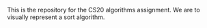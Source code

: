 This is the repository for the CS20 algorithms assignment.  We are to visually represent a sort algorithm.

